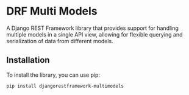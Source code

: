 # DRF Multi Models

A Django REST Framework library that provides support for handling multiple models in a single API view, allowing for flexible querying and serialization of data from different models.

## Installation

To install the library, you can use pip:

```bash
pip install djangorestframework-multimodels
```

